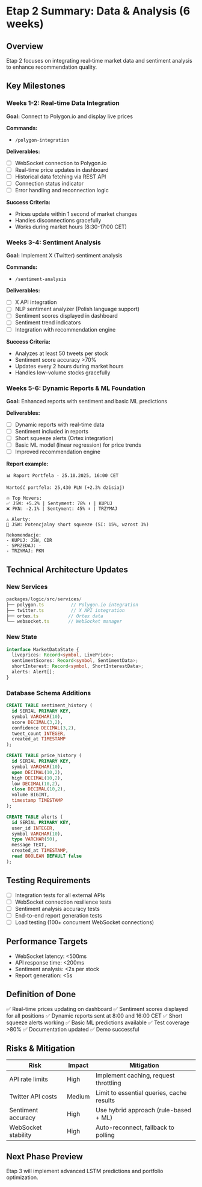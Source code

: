 # Etap 2 Summary: Data & Analysis (6 weeks)

## Overview
Etap 2 focuses on integrating real-time market data and sentiment analysis to enhance recommendation quality.

## Key Milestones

### Weeks 1-2: Real-time Data Integration
**Goal:** Connect to Polygon.io and display live prices

**Commands:**
- `/polygon-integration`

**Deliverables:**
- [ ] WebSocket connection to Polygon.io
- [ ] Real-time price updates in dashboard
- [ ] Historical data fetching via REST API
- [ ] Connection status indicator
- [ ] Error handling and reconnection logic

**Success Criteria:**
- Prices update within 1 second of market changes
- Handles disconnections gracefully
- Works during market hours (8:30-17:00 CET)

### Weeks 3-4: Sentiment Analysis
**Goal:** Implement X (Twitter) sentiment analysis

**Commands:**
- `/sentiment-analysis`

**Deliverables:**
- [ ] X API integration
- [ ] NLP sentiment analyzer (Polish language support)
- [ ] Sentiment scores displayed in dashboard
- [ ] Sentiment trend indicators
- [ ] Integration with recommendation engine

**Success Criteria:**
- Analyzes at least 50 tweets per stock
- Sentiment score accuracy >70%
- Updates every 2 hours during market hours
- Handles low-volume stocks gracefully

### Weeks 5-6: Dynamic Reports & ML Foundation
**Goal:** Enhanced reports with sentiment and basic ML predictions

**Deliverables:**
- [ ] Dynamic reports with real-time data
- [ ] Sentiment included in reports
- [ ] Short squeeze alerts (Ortex integration)
- [ ] Basic ML model (linear regression) for price trends
- [ ] Improved recommendation engine

**Report example:**
```
📊 Raport Portfela - 25.10.2025, 16:00 CET

Wartość portfela: 25,430 PLN (+2.3% dzisiaj)

🔥 Top Movers:
✅ JSW: +5.2% | Sentyment: 78% ⬆ | KUPUJ
❌ PKN: -2.1% | Sentyment: 45% ⬇ | TRZYMAJ

⚠️ Alerty:
🚀 JSW: Potencjalny short squeeze (SI: 15%, wzrost 3%)

Rekomendacje:
- KUPUJ: JSW, CDR
- SPRZEDAJ: -
- TRZYMAJ: PKN
```

## Technical Architecture Updates

### New Services
```typescript
packages/logic/src/services/
├── polygon.ts          // Polygon.io integration
├── twitter.ts          // X API integration
├── ortex.ts           // Ortex data
└── websocket.ts       // WebSocket manager
```

### New State
```typescript
interface MarketDataState {
  liveprices: Record<symbol, LivePrice>;
  sentimentScores: Record<symbol, SentimentData>;
  shortInterest: Record<symbol, ShortInterestData>;
  alerts: Alert[];
}
```

### Database Schema Additions
```sql
CREATE TABLE sentiment_history (
  id SERIAL PRIMARY KEY,
  symbol VARCHAR(10),
  score DECIMAL(3,2),
  confidence DECIMAL(3,2),
  tweet_count INTEGER,
  created_at TIMESTAMP
);

CREATE TABLE price_history (
  id SERIAL PRIMARY KEY,
  symbol VARCHAR(10),
  open DECIMAL(10,2),
  high DECIMAL(10,2),
  low DECIMAL(10,2),
  close DECIMAL(10,2),
  volume BIGINT,
  timestamp TIMESTAMP
);

CREATE TABLE alerts (
  id SERIAL PRIMARY KEY,
  user_id INTEGER,
  symbol VARCHAR(10),
  type VARCHAR(50),
  message TEXT,
  created_at TIMESTAMP,
  read BOOLEAN DEFAULT false
);
```

## Testing Requirements
- [ ] Integration tests for all external APIs
- [ ] WebSocket connection resilience tests
- [ ] Sentiment analysis accuracy tests
- [ ] End-to-end report generation tests
- [ ] Load testing (100+ concurrent WebSocket connections)

## Performance Targets
- WebSocket latency: <500ms
- API response time: <200ms
- Sentiment analysis: <2s per stock
- Report generation: <5s

## Definition of Done
✅ Real-time prices updating on dashboard
✅ Sentiment scores displayed for all positions
✅ Dynamic reports sent at 8:00 and 16:00 CET
✅ Short squeeze alerts working
✅ Basic ML predictions available
✅ Test coverage >80%
✅ Documentation updated
✅ Demo successful

## Risks & Mitigation
| Risk | Impact | Mitigation |
|------|--------|------------|
| API rate limits | High | Implement caching, request throttling |
| Twitter API costs | Medium | Limit to essential queries, cache results |
| Sentiment accuracy | High | Use hybrid approach (rule-based + ML) |
| WebSocket stability | High | Auto-reconnect, fallback to polling |

## Next Phase Preview
Etap 3 will implement advanced LSTM predictions and portfolio optimization.
